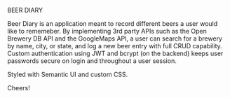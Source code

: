 BEER DIARY

Beer Diary is an application meant to record different beers a user would like to rememeber. By implementing 3rd party APIs such as the Open Brewery DB API and the GoogleMaps API, a user can search for a brewery by name, city, or state, and log a new beer entry with full CRUD capability. Custom authentication using JWT and bcrypt (on the backend) keeps user passwords secure on login and throughout a user session. 

Styled with Semantic UI and custom CSS.


Cheers!
